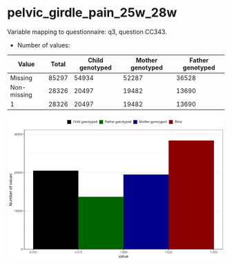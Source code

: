 # pelvic_girdle_pain_25w_28w
Variable mapping to questionnaire: q3, question CC343.
- Number of values:

| Value | Total | Child genotyped | Mother genotyped | Father genotyped |
| ----- | ----- | --------------- | ---------------- | ---------------- |
| Missing | 85297 | 54934 | 52287 | 36528 |
| Non-missing | 28326 | 20497 | 19482 | 13690 |
| 1 | 28326 | 20497 | 19482 | 13690 |



![](pelvic_girdle_pain_25w_28w_n.png)



